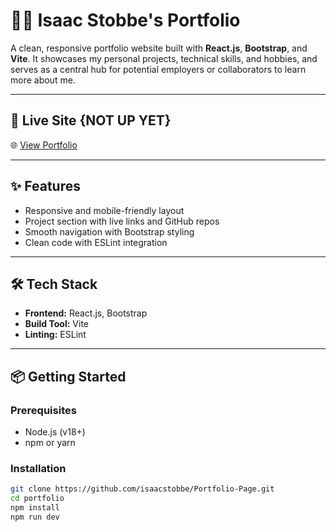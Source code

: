 # 🧑‍💻 Isaac Stobbe's Portfolio

A clean, responsive portfolio website built with **React.js**, **Bootstrap**, and **Vite**.
It showcases my personal projects, technical skills, and hobbies, and serves as a central hub 
for potential employers or collaborators to learn more about me.

---

## 🚀 Live Site {NOT UP YET}
🌐 [View Portfolio](https://isaacstobbe.com)  

---

## ✨ Features
- Responsive and mobile-friendly layout
- Project section with live links and GitHub repos
- Smooth navigation with Bootstrap styling
- Clean code with ESLint integration

---

## 🛠️ Tech Stack
- **Frontend:** React.js, Bootstrap
- **Build Tool:** Vite
- **Linting:** ESLint

---

## 📦 Getting Started

### Prerequisites
- Node.js (v18+)
- npm or yarn

### Installation
```bash
git clone https://github.com/isaacstobbe/Portfolio-Page.git
cd portfolio
npm install
npm run dev
